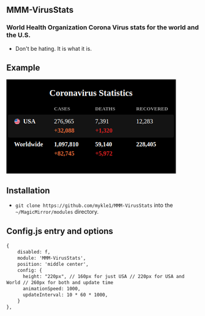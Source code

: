 ## MMM-VirusStats

### World Health Organization Corona Virus stats for the world and the U.S.

* Don't be hating. It is what it is.

## Example

![](images/1.png)

## Installation

* `git clone https://github.com/mykle1/MMM-VirusStats` into the `~/MagicMirror/modules` directory.

## Config.js entry and options

```
{
    disabled: f,
    module: 'MMM-VirusStats',
    position: 'middle center',
    config: {
      height: "220px", // 160px for just USA // 220px for USA and World // 260px for both and update time
      animationSpeed: 1000,
      updateInterval: 10 * 60 * 1000,
    }
},
```
